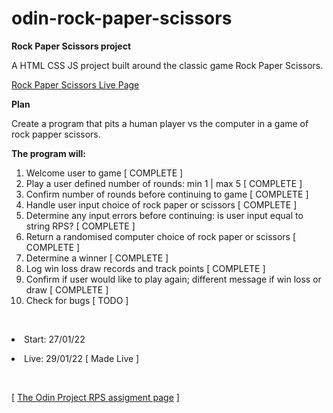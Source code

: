 # odin-rock-paper-scissors

<p><strong>Rock Paper Scissors project</strong></p>
A HTML CSS JS project built around the classic game Rock Paper Scissors.</p>

<p><a href="https://mattxmade.github.io/odin-rock-paper-scissors/">Rock Paper Scissors Live Page</a></p>

<p><strong>Plan</strong></p>
<p>Create a program that pits a human player vs the computer in a game of rock papper scissors.</p>
<strong>The program will:</strong>
<ol>
  <li>Welcome user to game [ COMPLETE ]</li>
  <li>Play a user defined number of rounds: min 1 | max 5 [ COMPLETE ]</li>
  <li>Confirm number of rounds before continuing to game [ COMPLETE ]</li>
  <li>Handle user input choice of rock paper or scissors [ COMPLETE ]</li>
  <li>Determine any input errors before continuing: is user input equal to string RPS? [ COMPLETE ]</li>
  <li>Return a randomised computer choice of rock paper or scissors [ COMPLETE ]</li>
  <li>Determine a winner [ COMPLETE ]</li>
  <li>Log win loss draw records and track points [ COMPLETE ]</li>
  <li>Confirm if user would like to play again; different message if win loss or draw [ COMPLETE ]</li>
  <li>Check for bugs [ TODO ]</li>
</ol>

<br>
<p><li>Start: 27/01/22</li></p>
<p><li> Live: 29/01/22 [ Made Live ]</li></p>

<br>
<p>[ <a href="https://www.theodinproject.com/paths/foundations/courses/foundations/lessons/rock-paper-scissors#assignment">The Odin Project RPS assigment page</a> ]</p>